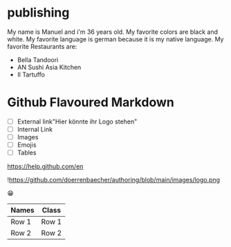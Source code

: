 # publishing
My name is Manuel and i'm 36 years old.
My favorite colors are black and white.
My favorite language is german because it is my native language.
My favorite Restaurants are:
- Bella Tandoori
- AN Sushi Asia Kitchen
- Il Tartuffo
# Github Flavoured Markdown
- [ ] External link"Hier könnte ihr Logo stehen"
- [ ] Internal Link
- [ ] Images
- [ ] Emojis
- [ ] Tables

https://help.github.com/en

!https://github.com/doerrenbaecher/authoring/blob/main/images/logo.png

😁

| Names | Class |
| ----- | ----- |
| Row 1 | Row 1 |
| Row 2 | Row 2 |
